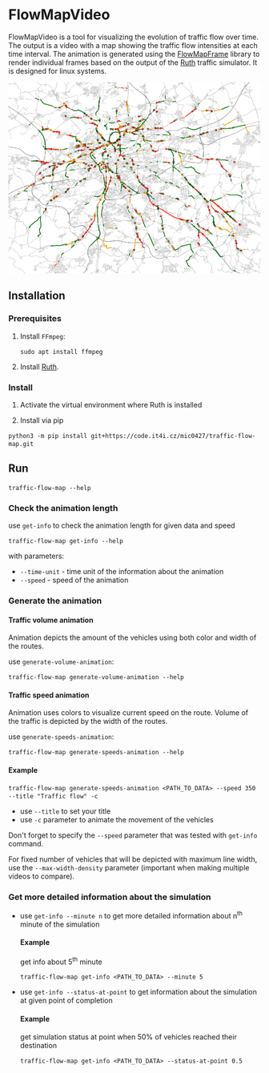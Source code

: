 # FlowMapVideo

FlowMapVideo is a tool for visualizing the evolution of traffic flow over time. The output is a video with a map showing the traffic flow intensities at each time interval. The animation is generated using the [FlowMapFrame](flowmap/flowmapframe) library to render individual frames based on the output of the [Ruth](https://github.com/It4innovations/ruth) traffic simulator. It is designed for linux systems.

![Traffic Flow](./images/traffic-flow.png)

## Installation

### Prerequisites

1. Install `FFmpeg`:

    ```
    sudo apt install ffmpeg
    ```
2. Install [Ruth](https://github.com/It4innovations/ruth).

### Install

1. Activate the virtual environment where Ruth is installed

2. Install via pip
```
python3 -m pip install git+https://code.it4i.cz/mic0427/traffic-flow-map.git
```

## Run
```
traffic-flow-map --help
```

### Check the animation length
use `get-info` to check the animation length for given data and speed
```
traffic-flow-map get-info --help
```
with parameters:
* `--time-unit` - time unit of the information about the animation
* `--speed` - speed of the animation

### Generate the animation
#### Traffic volume animation
Animation depicts the amount of the vehicles using both color and width of the routes.

use `generate-volume-animation`:
```
traffic-flow-map generate-volume-animation --help
```

#### Traffic speed animation
Animation uses colors to visualize current speed on the route. Volume of the traffic is depicted by the width of the routes.

use `generate-speeds-animation`:
```
traffic-flow-map generate-speeds-animation --help
```

#### Example
```
traffic-flow-map generate-speeds-animation <PATH_TO_DATA> --speed 350 --title "Traffic flow" -c
```
* use `--title` to set your title
* use `-c` parameter to animate the movement of the vehicles

Don't forget to specify the `--speed` parameter that was tested with `get-info` command.

For fixed number of vehicles that will be depicted with maximum line width, use the `--max-width-density` parameter (important when making multiple videos to compare).


### Get more detailed information about the simulation
* use `get-info --minute n` to get more detailed information about n<sup>th</sup> minute of the simulation
    #### Example 
    get info about 5<sup>th</sup> minute
    ```
    traffic-flow-map get-info <PATH_TO_DATA> --minute 5
    ```
* use `get-info --status-at-point` to get information about the simulation at given point of completion
    #### Example 
    get simulation status at point when 50% of vehicles reached their destination
    ```
    traffic-flow-map get-info <PATH_TO_DATA> --status-at-point 0.5
    ```

